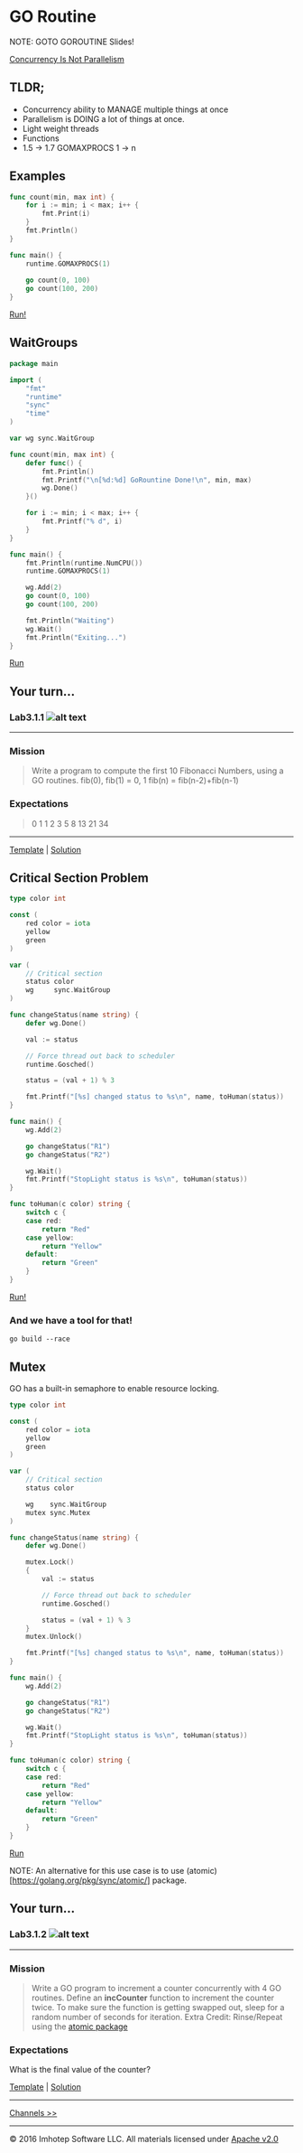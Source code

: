 # GO Routine 

NOTE: GOTO GOROUTINE Slides!

[Concurrency Is Not Parallelism](https://www.youtube.com/watch?v=cN_DpYBzKso)

## TLDR;

* Concurrency ability to MANAGE multiple things at once
* Parallelism is DOING a lot of things at once.
* Light weight threads
* Functions
* 1.5 -> 1.7 GOMAXPROCS 1 -> n

## Examples

```go
func count(min, max int) {
	for i := min; i < max; i++ {
		fmt.Print(i)
	}
	fmt.Println()
}

func main() {
	runtime.GOMAXPROCS(1)
	
	go count(0, 100)
	go count(100, 200)
}
```
[Run!](https://play.golang.org/p/ZPMDVeboIe)

## WaitGroups

```go
package main

import (
	"fmt"
	"runtime"
	"sync"
	"time"
)

var wg sync.WaitGroup

func count(min, max int) {
	defer func() {
		fmt.Println()
		fmt.Printf("\n[%d:%d] GoRountine Done!\n", min, max)
		wg.Done()
	}()

	for i := min; i < max; i++ {
		fmt.Printf("% d", i)
	}
}

func main() {
	fmt.Println(runtime.NumCPU())
	runtime.GOMAXPROCS(1)

	wg.Add(2)
	go count(0, 100)
	go count(100, 200)

	fmt.Println("Waiting")
	wg.Wait()
	fmt.Println("Exiting...")
}
```

[Run](https://play.golang.org/p/Vu_OCxPS7z)

## Your turn...

### Lab3.1.1 ![alt text](https://github.com/adam-p/markdown-here/raw/master/src/common/images/icon24.png "Lab3.1.1") 
---

### Mission

> Write a program to compute the first 10 Fibonacci Numbers, using a GO routines.
> fib(0), fib(1) = 0, 1
> fib(n) = fib(n-2)+fib(n-1)

### Expectations

> 0 1 1 2 3 5 8 13 21 34
---

[Template](https://play.golang.org/p/jJASE4mmrQ) | [Solution](https://play.golang.org/p/5x4aEkMtzJ)

## Critical Section Problem

```go
type color int

const (
	red color = iota
	yellow
	green
)

var (
	// Critical section
	status color
	wg     sync.WaitGroup
)

func changeStatus(name string) {
	defer wg.Done()

	val := status

	// Force thread out back to scheduler
	runtime.Gosched()

	status = (val + 1) % 3

	fmt.Printf("[%s] changed status to %s\n", name, toHuman(status))
}

func main() {
	wg.Add(2)

	go changeStatus("R1")
	go changeStatus("R2")

	wg.Wait()
	fmt.Printf("StopLight status is %s\n", toHuman(status))
}

func toHuman(c color) string {
	switch c {
	case red:
		return "Red"
	case yellow:
		return "Yellow"
	default:
		return "Green"
	}
}
```

[Run!](https://play.golang.org/p/OZRDbgjRW9)

### And we have a tool for that!

```shell
go build --race
```

## Mutex

GO has a built-in semaphore to enable resource locking.

```go
type color int

const (
	red color = iota
	yellow
	green
)

var (
	// Critical section
	status color

	wg    sync.WaitGroup
	mutex sync.Mutex
)

func changeStatus(name string) {
	defer wg.Done()

	mutex.Lock()
	{
		val := status

		// Force thread out back to scheduler
		runtime.Gosched()

		status = (val + 1) % 3
	}
	mutex.Unlock()

	fmt.Printf("[%s] changed status to %s\n", name, toHuman(status))
}

func main() {
	wg.Add(2)

	go changeStatus("R1")
	go changeStatus("R2")

	wg.Wait()
	fmt.Printf("StopLight status is %s\n", toHuman(status))
}

func toHuman(c color) string {
	switch c {
	case red:
		return "Red"
	case yellow:
		return "Yellow"
	default:
		return "Green"
	}
}
```
[Run](https://play.golang.org/p/5h0r9_MnZV)

NOTE: An alternative for this use case is to use (atomic)[https://golang.org/pkg/sync/atomic/] package. 

## Your turn...

### Lab3.1.2 ![alt text](https://github.com/adam-p/markdown-here/raw/master/src/common/images/icon24.png "Lab3.1.2") 
---

### Mission

> Write a GO program to increment a counter concurrently with 4 GO routines.
> Define an **incCounter** function to increment the counter twice.
> To make sure the function is getting swapped out, sleep for a random number 
> of seconds for iteration.
> Extra Credit: Rinse/Repeat using the [atomic package](https://golang.org/pkg/sync/atomic/)

### Expectations

What is the final value of the counter?

[Template](https://play.golang.org/p/Ymlb3Z941q) | [Solution](https://play.golang.org/p/cSoGJ_V7Vf)

---
[Channels >>](3.02_channels.md)

---
© 2016 Imhotep Software LLC. All materials licensed under [Apache v2.0](http://www.apache.org/licenses/LICENSE-2.0)
